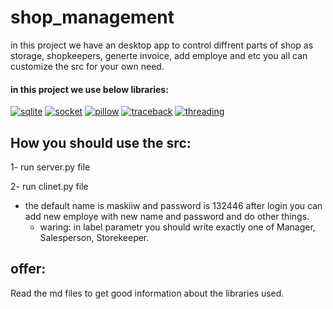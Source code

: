 # shop_management
in this project we have an desktop app to control diffrent parts of shop as storage, shopkeepers, generte invoice, add employe and etc
you all can customize the src for your own need.

#### in this project we use below libraries:
<a href="https://github.com/maskiiw"><img alt="sqlite" src="https://img.shields.io/badge/sqlite-003B57?style=for-the-badge&logo=sqlite&logoColor=f5f5f5"></a>
<a href="https://github.com/maskiiw"><img alt="socket" src="https://img.shields.io/badge/socket-010101?style=for-the-badge"></a>
<a href="https://github.com/maskiiw"><img alt="pillow" src="https://img.shields.io/badge/pillow-006AFF?style=for-the-badge"></a>
<a href="https://github.com/maskiiw"><img alt="traceback" src="https://img.shields.io/badge/traceback-F0D722?style=for-the-badge"></a>
<a href="https://github.com/maskiiw"><img alt="threading" src="https://img.shields.io/badge/threading-D9232E?style=for-the-badge"></a>

## How you should use the src:
1- run server.py file

2- run clinet.py file
  - the default name is maskiiw and password is 132446 after login you can add new employe with new name and password and do other things.
      - waring: in label parametr you should write exactly one of Manager, Salesperson, Storekeeper.

## offer:
Read the md files to get good information about the libraries used.

